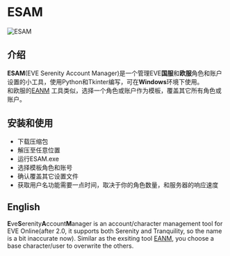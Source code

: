 # ESAM
![ESAM](https://user-images.githubusercontent.com/14357052/125244780-116b1600-e333-11eb-9458-642ba8a4c9c0.JPG)

## 介绍
**ESAM**(EVE Serenity Account Manager)是一个管理EVE**国服**和**欧服**角色和账户设置的小工具，使用Python和Tkinter编写，可在**Windows**环境下使用。  
和欧服的[EANM](https://github.com/Bertral/EANM/) 工具类似，选择一个角色或账户作为模板，覆盖其它所有角色或账户。  

## 安装和使用
* 下载压缩包  
* 解压至任意位置
* 运行ESAM.exe
* 选择模板角色和账号
* 确认覆盖其它设置文件
* 获取用户名功能需要一点时间，取决于你的角色数量，和服务器的响应速度

## English
 **E**ve**S**erenity**A**ccount**M**anager is an account/character management tool for EVE Online(after 2.0, it supports both Serenity and Tranquility, so the name is a bit inaccurate now). Similar as the exsiting tool [EANM](https://github.com/Bertral/EANM/),
  you choose a base character/user to overwrite the others.
